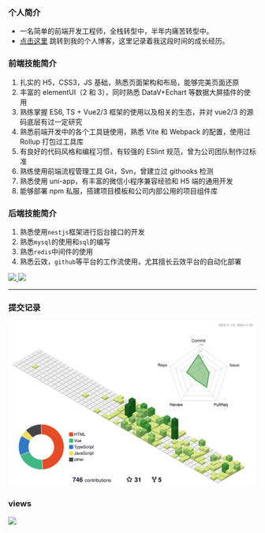 ### 个人简介

- 一名简单的前端开发工程师，全栈转型中，半年内痛苦转型中。
- [点击这里](https://crazystudent13.cn/) 跳转到我的个人博客，这里记录着我这段时间的成长经历。

### 前端技能简介

1. 扎实的 H5，CSS3，JS 基础，熟悉页面架构和布局，能够完美页面还原
2. 丰富的 elementUI（2 和 3），同时熟悉 DataV+Echart 等数据大屏插件的使用
3. 熟练掌握 ES6, TS + Vue2/3 框架的使用以及相关的生态，并对 vue2/3 的源码底层有过一定研究
4. 熟悉前端开发中的各个工具链使用，熟悉 Vite 和 Webpack 的配置，使用过 Rollup 打包过工具库
5. 有良好的代码风格和编程习惯，有较强的 ESlint 规范，曾为公司团队制作过标准
6. 熟练使用前端流程管理工具 Git，Svn，曾建立过 githooks 检测
7. 熟悉使用 uni-app，有丰富的微信小程序兼容经验和 H5 端的通用开发
8. 能够部署 npm 私服，搭建项目模板和公司内部公用的项目组件库

### 后端技能简介

1. 熟悉使用`nestjs`框架进行后台接口的开发
2. 熟悉`mysql`的使用和`sql`的编写
3. 熟悉`redis`中间件的使用
4. 熟悉云效，`github`等平台的工作流使用，尤其擅长云效平台的自动化部署

<div>
<a href="https://github.com/CrazyStudent13">
  <img height="160" src="https://github-readme-stats.vercel.app/api?username=CrazyStudent13&show_icons=true&theme=radical"/>
</a>
<a href="https://github.com/CrazyStudent13">
  <img height="160" src="https://github-readme-stats.vercel.app/api/top-langs/?username=CrazyStudent13&layout=compact&theme=Gradient&bg_color=30,ff758c,e4efe9&text_color=black&title_color=29323c"/>
</a>
</div>

---

### 提交记录

![Personal 3D Metrics](./profile-3d-contrib/profile-green-animate.svg)

### views

![](https://komarev.com/ghpvc/?username=CrazyStudent13)
